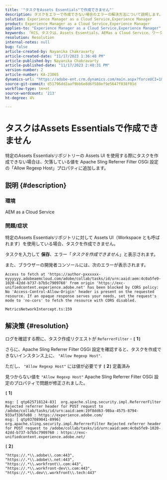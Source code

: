 ```yaml
---
title: '"タスクをAssets Essentials"で作成できません"'
description: タスクをエラーで作成できない場合のエラーの解決方法について説明します。Assets Essentials 「Allow Regexp Host」プロパティに、欠落している値を追加します。
solution: Experience Manager as a Cloud Service,Experience Manager
product: Experience Manager as a Cloud Service,Experience Manager
applies-to: "Experience Manager as a Cloud Service,Experience Manager"
keywords: 「KCS、タスクは、Assets Essentials、AEMas a Cloud Service、ワークスペースで作成できません」
resolution: Resolution
internal-notes: null
bug: false
article-created-by: Nayanika Chakravarty
article-created-date: "11/17/2023 1:36:48 PM"
article-published-by: Nayanika Chakravarty
article-published-date: "11/17/2023 2:48:31 PM"
version-number: 2
article-number: KA-23065
dynamics-url: "https://adobe-ent.crm.dynamics.com/main.aspx?forceUCI=1&pagetype=entityrecord&etn=knowledgearticle&id=715f8f59-4e85-ee11-8179-6045bd0065b6"
source-git-commit: d51796dd2aaf9bb6e8d6f580ef9e5647f038f01d
workflow-type: tm+mt
source-wordcount: '213'
ht-degree: 4%

---
```


# タスクはAssets Essentialsで作成できません


特定のAssets Essentialsリポジトリーの Assets UI を使用する際にタスクを作成できない場合は、欠落している値を Apache Sling Referrer Filter OSGi 設定の「Allow Regexp Host」プロパティに追加します。

## 説明 {#description}


### 環境

AEM as a Cloud Service

### 問題/症状

特定のAssets Essentialsリポジトリに対して Assets UI（Workspace とも呼ばれます）を使用している場合、タスクを作成できません。

タスクを入力して <b>保存</b>、エラー「*タスクを作成できません*」と表示されます。

また、ブラウザーの開発者コンソールには、次のエラーが表示されます。


```
Access to fetch at 'https://author-pxxxxxx-eyyyyyy.adobeaemcloud.com/adobe/collab/tasks/id/urn:aaid:aem:4c0a5fe9-1020-42dd-b737-b7b5c7909760' from origin 'https://exc-unifiedcontent.experience.adobe.net' has been blocked by CORS policy: 
No 'Access-Control-Allow-Origin' header is present on the requested resource. If an opaque response serves your needs, set the request's mode to 'no-cors' to fetch the resource with CORS disabled.

MetricsNetworkIntercept.ts:159
```



## 解決策 {#resolution}


ログを確認する際に、タスク作成リクエストが `ReferrerFilter` - <b>`[` 1`]` </b>

さらに、Apache Sling Referrer Filter OSGi 設定を確認すると、タスクを作成できないインスタンス上に、 `"Allow Regexp Host"`.

ただし、 `"Allow Regexp Host"` には値が必要です <b>`[` 2`]` </b> 定義済み

見つからない値を `"Allow Regexp Host"` Apache Sling Referrer Filter OSGi 設定のプロパティで問題が修正されました。

<b>`[` 1`]` </b>


```
msg: [ qtp625718124-83]  org.apache.sling.security.impl.ReferrerFilter Rejected referrer header for POST request to /adobe/collab/tasks/id/urn:aaid:aem:19f8dd63-98ba-4575-8794-933af336fe88 : https://experience.adobe.com/
msg: [ qtp937089041-8996]  org.apache.sling.security.impl.ReferrerFilter Rejected referrer header for POST request to /adobe/collab/tasks/id/urn:aaid:aem:4c0a5fe9-1020-42dd-b737-b7b5c7909760 : https://exc-unifiedcontent.experience.adobe.net/
```


<b>`[` 2`]` </b>


```
"https://.*\\.adobe\\.com:443",
"https://.*\\.adobe\\.net:443",
"https://.*\\.workfront\\.com:443",
"https://.*\\.workfront-dev\\.com:443",
"https://.*\\.dev\\.workfront\\.tech:443"
```

